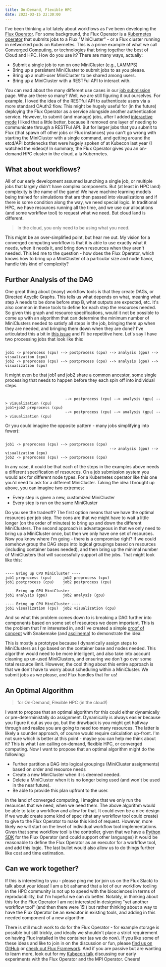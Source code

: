 ```yaml
---
title: On-Demand, Flexible HPC
date: 2023-03-15 22:30:00
---
```


I've been thinking a lot lately about workflows as I've been developing
the <a href="https://github.com/flux-framework/flux-operator" target="_blank">Flux Operator</a>.
For some background, the Flux Operator is a <a href="https://kubernetes.io/docs/concepts/extend-kubernetes/operator/" target="_blank">Kubernetes operator</a> 
that submits jobs to a Flux "MiniCluster" - or a Flux cluster running in networked pods on Kubernetes.
This is a prime example of what we call <a href="https://vsoch.github.io/2022/converged-computing/" target="_blank">Converged Computing</a>,
or technologies that bring together the best of Cloud and HPC. How do you use it? There are many
ways, actually:

<ul class='custom-counter'>
  <li>Submit a single job to run on one MiniCluster (e.g., LAMMPS)</li>
  <li>Bring up a persistent MiniCluster to submit jobs to as you please.</li>
  <li>Bring up a multi-user MiniCluster to be shared among users.</li>
  <li>Bring up a MiniCluster with a RESTFul API to interact with.</li>
</ul>

You can read about the many different use cases in our <a href="https://flux-framework.org/flux-operator/tutorials/jobs.html" target="_blank">job submission</a>
page. Why are there so many? Well, we are still figuring it out ourselves. For example,
I loved the idea of the RESTful API to authenticate users via a more standard OAuth2 flow.
This might be hugely useful for (in the future) deploying the Flux Operator as a service
alongside another authentication service. However, to submit (and manage) jobs, after I
added <a href="https://flux-framework.org/flux-operator/tutorials/interactive.html" target="_blank">interactive mode</a>
I liked that a little better, because it removed one layer of needing to communicate through a RESTFul API.
But for larger jobs that you submit to Flux (that spawn off other jobs or Flux instances) you can't
go wrong with starting the MiniCluster with a single command, and getting around the etcd/API bottlenecks
that were hugely spoken of at Kubecon last year (I watched the videos)! 
In summary, the Flux Operator gives you an on-demand HPC cluster in the cloud, a la Kubernetes.

## What about workflows?

All of our early development assumed launching a single job, or multiple jobs that
largely didn't have complex components. But (at least in HPC land) complexity is the name of the game!
We have machine learning models being trained for simulations that are then passed into visualizations
and if there is some condition along the way, we need special logic. In traditional HPC, we have 
resources running all the time, and we use our allocations (and some workflow tool) to request what we need.
But cloud land is different.

> In the cloud, you only need to be using what you need.

This might be an over-simplified point, but hear me out. My vision for a converged computing
workflow is that it is able to use exactly what it needs, when it needs
it, and bring down resources when they aren't needed. This led me to the question - how does the
Flux Operator, which knows how to bring up a MiniCluster of a particular size and node flavor,
handle this kind of complexity?

## Further Analysis of the DAG

One great thing about (many) workflow tools is that they create DAGs, or Directed Acyclic Graphs.
This tells us what depends on what, meaning what step A needs to be done before step B, what outputs
are expected, etc. It's also common in these tools to define for each step the resources needed.
So given this graph and resource specifications, would it not be possible to come up with an algorithm
that can determine the minimum number of MiniClusters needed to satisfy all steps in the job, bringing them
up when they are needed, and bringing them down when they are done? I've articulated this a bit in
<a href="https://github.com/alpha-unito/streamflow/issues/88" target="_blank">this issue</a> and I'll
be repetitive here. Let's say I have two processing jobs that look like this:

```console

job1 -> preprocess (cpu) --> postprocess (cpu) --> analysis (gpu) --> visualization (cpu)
job2 -> preprocess (cpu) --> postprocess (cpu) --> analysis (gpu) --> visualization (cpu)

```

It might even be that job1 and job2 share a common ancestor, some single processing that needs to happen
before they each spin off into individual steps

```console

                           --> postprocess (cpu) --> analysis (gpu) --> visualization (cpu)
job1+job2 preprocess (cpu) 
                           --> postprocess (cpu) --> analysis (gpu) --> visualization (cpu)

```

Or you could imagine the opposite pattern - many jobs simplifying into fewer):

```console

job1 -> preprocess (cpu) --> postprocess (cpu) 
                                               --> analysis (gpu) --> visualization (cpu)
job2 -> preprocess (cpu) --> postprocess (cpu) 

```

In any case, it could be that each of the steps in the examples above needs a different specification of resources. 
On a job submission system  you would ask for different node types. 
For a Kubernetes operator like this one you'd need to ask for a different MiniCluster. Taking the idea I brought up above,
you can imagine two extremes:

<ul class='custom-counter'>
  <li>Every step is given a new, customized MiniCluster</li>
  <li>Every step is run on the same MiniCluster</li>
</ul>

Do you see the tradeoff? The first option means that we have the optimal resources per job step. The cons are that we might
have to wait a little longer (on the order of minutes) to bring up and down the different MiniClusters.
The second approach is advantageous in that we only need to bring up a MiniCluster once, but then we only have one 
set of resources. Now you know where I'm going - there is a compromise right? If we could somehow
group the DAG steps into logical groupings based on resources (including container bases needed), and then bring up
the minimal number of MiniClusters that will successfully support all the jobs.
That might look like this:

```console

---- Bring up CPU MiniCluster ----
job1 preprocess (cpu)     job2 preprocess (cpu)
job1 postprocess (cpu)    job2 postprocess (cpu)

---- Bring up GPU MiniCluster ----
job1 analysis (gpu)       job2 analysis (gpu)

---- Bring up CPU MiniCluster ----
job1 visualization (cpu)  job2 visualization (cpu) 

```

And so what this problem comes down to is breaking a DAG further into components based on
some set of resources we deem important. This is the problem that I'm interested in, and 
I've created a simple <a href="https://github.com/snakemake/snakemake/pull/2174" target="_blank">proof of concept</a>
with Snakemake (and <a href="https://asciinema.org/a/567278?speed=2" target="_blank">asciinema</a>) 
to demonstrate the idea:

<script async id="asciicast-567278" src="https://asciinema.org/a/567278.js" data-speed="2"></script>

This is mostly a prototype because I dynamically assign steps to MiniClusters
as I go based on the container base and nodes needed. This algorithm would need to be more intelligent, and also
take into account cleaning up un-used MiniClusters, and ensuring we don't go over some total resource limit.
However, the cool thing about this entire approach is that we don't have to worry about scheduling
within a MiniCluster. We submit jobs as we please, and Flux handles that for us!

## An Optimal Algorithm

> for On-Demand, Flexible HPC (in the cloud!)

I want to propose that an optimal algorithm for this could either dynamically or
pre-deterministally do assignment. Dynamically is always easier because you figure it
out as you go, but the drawback is you might get halfway through and realize you are going
to need too many resources. The latter is likely a sounder approach, of course would
require calculation up-front. I'm not sure which is better at this point - maybe you
can help me think about it? This is what I am calling on-demand, flexible HPC, or converged
computing. Now I want to propose that an optimal algorithm might do the following:

<ul class='custom-counter'>
  <li>Further partition a DAG into logical groupings (MiniCluster assignments) based on order and resource needs</li>
  <li>Create a new MiniCluster when it is deemed needed.</li>
  <li>Delete a MiniCluster when it is no longer being used (and won't be used in the near future).</li>
  <li>Be able to provide this plan upfront to the user.</li>
</ul>

In the land of converged computing, I imagine that we only run the resources that we need,
when we need them. The above algorithm would be able to take a workflow and allow for that. 
It could even be a nice design if we would create some kind of spec (that any workflow tool
could create) to give to the Flux Operator to make this kind of request. However, more likely
we will start on the level of individual workflow tool implementations.
Given that some workflow tool is the controller, given that we have a 
<a href="https://github.com/flux-framework/flux-operator/blob/main/sdk/python/v1alpha1/examples/interactive-submit.py">Python SDK</a> for the Flux Operator
(and could support other languages) it would be reasonable to define the Flux Operator as an executor
for a workflow tool, and add this logic. The last bullet would also 
allow us to do things further like cost and time estimation.

## Can we work together?

If this is interesting to you - please ping me (or join us on the Flux Slack) to
talk about your ideas! I am a bit ashamed that a lot of our workflow tooling in the HPC
community is not up to speed with the biosciences in terms of reproducibility, but I'm
hopeful we can do better. Notably, in thinking about this for the Flux Operator I am
not interested in designing "yet another workflow tool" (and then there were 15!)
but rather thinking about a way to have the Flux Operator be an executor in existing tools,
and adding in this needed component of a new algorithm.

There is still much work to do for the Flux Operator - for example storage is possible but still
trickly, and ideally we shouldn't place a strict requirement on having Flux installed in the 
container (as we do now). If you like some of these ideas and like to join in on the discussion
or fun, please <a href="https://github.com/flux-framework/flux-operator" target="_blank">find us on GitHub</a>
or <a href="https://flux-framework.readthedocs.io/en/latest/" target="_blank">check out Flux Framework</a>.
And if you are passive but are wanting to learn more, look out for my <a href="https://sched.co/1HyaG" target="_blank">Kubecon talk</a>
discussing our early experiments with the Flux Operator and the MPI Operator. Cheers!
